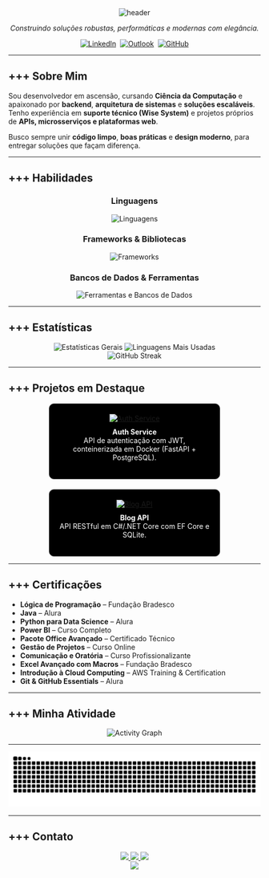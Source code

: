 <!-- ================== HEADER WAVE ================== -->
<div align="center">
  <img src="https://capsule-render.vercel.app/api?type=waving&height=200&color=000000&section=header&text=Guilherme%20de%20Oliveira%20Santos&fontSize=35&fontColor=FFFFFF&fontAlignY=35&desc=%20saysxnts%20%7C%20Backend%20Engineer%20%7C%20Full%20Stack%20Dev&descAlignY=55" alt="header"/>
</div>

<p align="center"><em>Construindo soluções robustas, performáticas e modernas com elegância.</em></p>

<div align="center" style="display:flex;gap:8px;flex-wrap:wrap;justify-content:center">
  <a href="https://www.linkedin.com/in/guilhermedeoliveirasantos/" target="_blank">
    <img src="https://img.shields.io/badge/LinkedIn-000000?style=for-the-badge&logo=linkedin&logoColor=FFFFFF" alt="LinkedIn" />
  </a>
  <a href="mailto:guilherme_oliveirass@outlook.com" target="_blank">
    <img src="https://img.shields.io/badge/Outlook-000000?style=for-the-badge&logo=microsoft-outlook&logoColor=FFFFFF" alt="Outlook" />
  </a>
  <a href="https://github.com/saysxnts" target="_blank">
    <img src="https://img.shields.io/badge/GitHub-000000?style=for-the-badge&logo=github&logoColor=FFFFFF" alt="GitHub" />
  </a>
</div>

---

## +++ Sobre Mim
Sou desenvolvedor em ascensão, cursando **Ciência da Computação** e apaixonado por **backend**, **arquitetura de sistemas** e **soluções escaláveis**.  
Tenho experiência em **suporte técnico (Wise System)** e projetos próprios de **APIs, microsserviços e plataformas web**.  

Busco sempre unir **código limpo**, **boas práticas** e **design moderno**, para entregar soluções que façam diferença.

---

## +++ Habilidades

<div align="center">

### Linguagens
<img src="https://skillicons.dev/icons?i=java,cs,python,go,js,ts,html,css&perline=8&theme=dark" alt="Linguagens" />

### Frameworks & Bibliotecas
<img src="https://skillicons.dev/icons?i=spring,dotnet,fastapi,flask,nodejs,react,vite&perline=7&theme=dark" alt="Frameworks" />

### Bancos de Dados & Ferramentas
<img src="https://skillicons.dev/icons?i=postgres,mysql,sqlite,mongodb,docker,git,github,linux,aws&perline=9&theme=dark" alt="Ferramentas e Bancos de Dados" />

</div>

---

## +++ Estatísticas
<div align="center">
  <img src="https://github-readme-stats.vercel.app/api?username=saysxnts&show_icons=true&include_all_commits=true&count_private=true&hide_border=true&bg_color=000000&title_color=FFFFFF&text_color=FFFFFF&icon_color=FFFFFF" width="49%" alt="Estatísticas Gerais"/>
  <img src="https://github-readme-stats.vercel.app/api/top-langs?username=saysxnts&layout=compact&langs_count=8&hide_border=true&bg_color=000000&title_color=FFFFFF&text_color=FFFFFF" width="49%" alt="Linguagens Mais Usadas"/>
</div>

<div align="center">
  <img src="https://streak-stats.demolab.com?user=saysxnts&theme=black-ice&hide_border=true&background=000000&ring=FFFFFF&fire=FFFFFF&currStreakLabel=FFFFFF" alt="GitHub Streak" style="max-width:100%;height:auto"/>
</div>

---

## +++ Projetos em Destaque

<div align="center" style="display: flex; justify-content: center; gap: 20px; flex-wrap: wrap;">

  <!-- Card 1 -->
  <div align="center" style="width: 45%; min-width: 300px; background-color: #000000; border-radius: 10px; padding: 20px; border: 1px solid #333;">
    <a href="https://github.com/saysxnts/auth-service">
      <img src="https://github-readme-stats.vercel.app/api/pin/?username=saysxnts&repo=auth-service&hide_border=true&bg_color=000000&title_color=FFFFFF&text_color=FFFFFF" width="100%" alt="Auth Service"/>
    </a>
    <p align="center" style="color:white; margin-top:10px;">
      <strong>Auth Service</strong><br>
      API de autenticação com JWT, conteinerizada em Docker (FastAPI + PostgreSQL).
    </p>
  </div>

  <!-- Card 2 -->
  <div align="center" style="width: 45%; min-width: 300px; background-color: #000000; border-radius: 10px; padding: 20px; border: 1px solid #333;">
    <a href="https://github.com/saysxnts/BlogApi">
      <img src="https://github-readme-stats.vercel.app/api/pin/?username=saysxnts&repo=BlogApi&hide_border=true&bg_color=000000&title_color=FFFFFF&text_color=FFFFFF" width="100%" alt="Blog API"/>
    </a>
    <p align="center" style="color:white; margin-top:10px;">
      <strong>Blog API</strong><br>
      API RESTful em C#/.NET Core com EF Core e SQLite.
    </p>
  </div>

</div>

---

## +++ Certificações
- **Lógica de Programação** – Fundação Bradesco  
- **Java** – Alura  
- **Python para Data Science** – Alura  
- **Power BI** – Curso Completo  
- **Pacote Office Avançado** – Certificado Técnico  
- **Gestão de Projetos** – Curso Online  
- **Comunicação e Oratória** – Curso Profissionalizante  
- **Excel Avançado com Macros** – Fundação Bradesco  
- **Introdução à Cloud Computing** – AWS Training & Certification  
- **Git & GitHub Essentials** – Alura  

---

## +++ Minha Atividade
<div align="center">
  <img src="https://github-readme-activity-graph.vercel.app/graph?username=saysxnts&radius=16&theme=github-dark&area=true&order=5&custom_title=Minha%20Atividade&hide_border=true&bg_color=000000&color=FFFFFF&line=FFFFFF&point=FFFFFF" height="300" alt="Activity Graph"/>
</div>

---

<div align="center">
  <img src="https://raw.githubusercontent.com/saysxnts/saysxnts/output/github-contribution-grid-snake-dark.svg?palette=github-dark" alt="Snake Contributions"/>
</div>

---

## +++ Contato
<div align="center">
  <a href="mailto:guilherme_oliveirass@outlook.com">
    <img src="https://img.shields.io/badge/Email-000000?style=for-the-badge&logo=gmail&logoColor=FFFFFF" />
  </a>
  <a href="https://www.linkedin.com/in/guilhermedeoliveirasantos/">
    <img src="https://img.shields.io/badge/LinkedIn-000000?style=for-the-badge&logo=linkedin&logoColor=FFFFFF" />
  </a>
  <a href="https://github.com/saysxnts">
    <img src="https://img.shields.io/badge/GitHub-000000?style=for-the-badge&logo=github&logoColor=FFFFFF" />
  </a>
</div>

<!-- ================== FOOTER WAVE ================== -->
<div align="center">
  <img src="https://capsule-render.vercel.app/api?type=waving&height=120&color=000000&section=footer"/>
</div>
